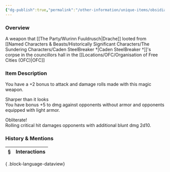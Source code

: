```yaml
---
{"dg-publish":true,"permalink":"/other-information/unique-items/obsidian-obliterator/","tags":["dracheitem"],"updated":"2025-06-14T13:54:43.204+01:00"}
---
```


### Overview
A weapon that [[The Party/Wurinn Fuuldrusch\|Drache]] looted from [[Named Characters & Beasts/Historically Significant  Characters/The Sundering Characters/Caden SteelBreaker †\|Caden SteelBreaker †]]'s corpse in the councillors hall in the [[Locations/OFC/Organisation of Free Cities (OFC)\|OFC]]

### Item Description
You have a +2 bonus to attack and damage rolls made with this magic weapon.

Sharper than it looks  
You have bonus +5 to dmg against opponents without armor and opponents equipped with light armor.

Obliterate!  
Rolling critical hit damages opponents with additional blunt dmg 2d10.

### History & Mentions
| § | Interactions |
| - | ------------ |

{ .block-language-dataview}